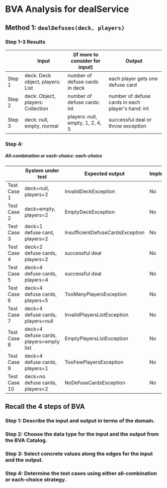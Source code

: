 # BVA Analysis for dealService

## Method 1: ```dealDefuses(deck, players)```

### Step 1-3 Results

|        | Input                                    | (if more to consider for input)  | Output                                            |
|--------|------------------------------------------|----------------------------------|---------------------------------------------------|
| Step 1 | deck: Deck object, players: List<Player> | number of defuse cards in deck   | each player gets one defuse card                  |
| Step 2 | deck: Object, players: Collection        | number of defuse cards: int      | number of defuse cards in each player's hand: int |
| Step 3 | deck: null, empty, normal                | players: null, empty, 1, 2, 4, 5 | successful deal or throw exception                |

### Step 4:

##### All-combination or each-choice: each-choice

|              | System under test                       | Expected output                  | Implemented? |
|--------------|-----------------------------------------|----------------------------------|--------------|
| Test Case 1  | deck=null, players=2                    | InvalidDeckException             | No           |
| Test Case 2  | deck=empty, players=2                   | EmptyDeckException               | No           |
| Test Case 3  | deck=1 defuse card, players=2           | InsufficientDefuseCardsException | No           |
| Test Case 4  | deck=2 defuse cards, players=2          | successful deal                  | No           |
| Test Case 5  | deck=4 defuse cards, players=4          | successful deal                  | No           |
| Test Case 6  | deck=4 defuse cards, players=5          | TooManyPlayersException          | No           |
| Test Case 7  | deck=4 defuse cards, players=null       | InvalidPlayersListException      | No           |
| Test Case 8  | deck=4 defuse cards, players=empty list | EmptyPlayersListException        | No           |
| Test Case 9  | deck=4 defuse cards, players=1          | TooFewPlayersException           | No           |
| Test Case 10 | deck=no defuse cards, players=2         | NoDefuseCardsException           | No           |

## Recall the 4 steps of BVA

### Step 1: Describe the input and output in terms of the domain.

### Step 2: Choose the data type for the input and the output from the BVA Catalog.

### Step 3: Select concrete values along the edges for the input and the output.

### Step 4: Determine the test cases using either all-combination or each-choice strategy.
